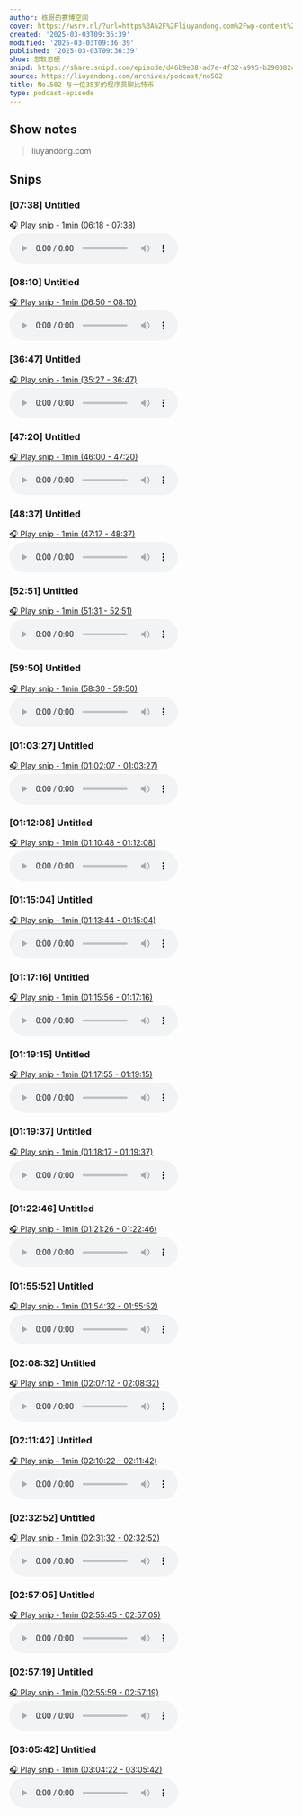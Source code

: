 ```yaml
---
author: 栋哥的赛博空间
cover: https://wsrv.nl/?url=https%3A%2F%2Fliuyandong.com%2Fwp-content%2Fuploads%2F2021%2F10%2Fnew_logo-3.png&w=200&h=200
created: '2025-03-03T09:36:39'
modified: '2025-03-03T09:36:39'
published: '2025-03-03T09:36:39'
show: 忽软忽硬
snipd: https://share.snipd.com/episode/d46b9e38-ad7e-4f32-a995-b290082c6e15
source: https://liuyandong.com/archives/podcast/no502
title: No.502 与一位35岁的程序员聊比特币
type: podcast-episode
---
```



## Show notes
> liuyandong.com

## Snips
### [07:38] Untitled
[🎧 Play snip - 1min️ (06:18 - 07:38)](https://share.snipd.com/snip/39adc167-0b1c-4bc3-802e-c5a4f6c9389d)
<audio controls> <source src="https://liuyandong.com/podcast-download/10700/no502.mp3#t=06:18,07:38"> </audio>
### [08:10] Untitled
[🎧 Play snip - 1min️ (06:50 - 08:10)](https://share.snipd.com/snip/f76d8e1f-51cd-412a-92f9-1b4c17506bba)
<audio controls> <source src="https://liuyandong.com/podcast-download/10700/no502.mp3#t=06:50,08:10"> </audio>
### [36:47] Untitled
[🎧 Play snip - 1min️ (35:27 - 36:47)](https://share.snipd.com/snip/6ad376f9-3970-4893-9905-eb732177beeb)
<audio controls> <source src="https://liuyandong.com/podcast-download/10700/no502.mp3#t=35:27,36:47"> </audio>
### [47:20] Untitled
[🎧 Play snip - 1min️ (46:00 - 47:20)](https://share.snipd.com/snip/4a751b8c-19de-43a8-9927-b83745c9ce70)
<audio controls> <source src="https://liuyandong.com/podcast-download/10700/no502.mp3#t=46:00,47:20"> </audio>
### [48:37] Untitled
[🎧 Play snip - 1min️ (47:17 - 48:37)](https://share.snipd.com/snip/b6d18663-d1d3-4bf4-ac15-9fbf1a797ad0)
<audio controls> <source src="https://liuyandong.com/podcast-download/10700/no502.mp3#t=47:17,48:37"> </audio>
### [52:51] Untitled
[🎧 Play snip - 1min️ (51:31 - 52:51)](https://share.snipd.com/snip/7c92a7a1-668f-4aa6-9680-54373094a3a4)
<audio controls> <source src="https://liuyandong.com/podcast-download/10700/no502.mp3#t=51:31,52:51"> </audio>
### [59:50] Untitled
[🎧 Play snip - 1min️ (58:30 - 59:50)](https://share.snipd.com/snip/802a91a1-e087-4e83-8a3a-67ae0e0626bd)
<audio controls> <source src="https://liuyandong.com/podcast-download/10700/no502.mp3#t=58:30,59:50"> </audio>
### [01:03:27] Untitled
[🎧 Play snip - 1min️ (01:02:07 - 01:03:27)](https://share.snipd.com/snip/a5dab84c-6cae-4791-a14d-27533f239df9)
<audio controls> <source src="https://liuyandong.com/podcast-download/10700/no502.mp3#t=01:02:07,01:03:27"> </audio>
### [01:12:08] Untitled
[🎧 Play snip - 1min️ (01:10:48 - 01:12:08)](https://share.snipd.com/snip/a4a39a86-45df-45dc-94db-76cb3394669c)
<audio controls> <source src="https://liuyandong.com/podcast-download/10700/no502.mp3#t=01:10:48,01:12:08"> </audio>
### [01:15:04] Untitled
[🎧 Play snip - 1min️ (01:13:44 - 01:15:04)](https://share.snipd.com/snip/bee46139-1659-480e-b42f-3ace43905e7e)
<audio controls> <source src="https://liuyandong.com/podcast-download/10700/no502.mp3#t=01:13:44,01:15:04"> </audio>
### [01:17:16] Untitled
[🎧 Play snip - 1min️ (01:15:56 - 01:17:16)](https://share.snipd.com/snip/4853bd41-7ad9-4de3-9465-0ba3ca8fdc5e)
<audio controls> <source src="https://liuyandong.com/podcast-download/10700/no502.mp3#t=01:15:56,01:17:16"> </audio>
### [01:19:15] Untitled
[🎧 Play snip - 1min️ (01:17:55 - 01:19:15)](https://share.snipd.com/snip/2573110f-e60c-4d75-b0da-72ec8a6c9bf8)
<audio controls> <source src="https://liuyandong.com/podcast-download/10700/no502.mp3#t=01:17:55,01:19:15"> </audio>
### [01:19:37] Untitled
[🎧 Play snip - 1min️ (01:18:17 - 01:19:37)](https://share.snipd.com/snip/a6e17cd2-e2c8-46df-8109-1babcee3cec2)
<audio controls> <source src="https://liuyandong.com/podcast-download/10700/no502.mp3#t=01:18:17,01:19:37"> </audio>
### [01:22:46] Untitled
[🎧 Play snip - 1min️ (01:21:26 - 01:22:46)](https://share.snipd.com/snip/e784f8c4-299e-4031-8e29-575d0c2e2ccb)
<audio controls> <source src="https://liuyandong.com/podcast-download/10700/no502.mp3#t=01:21:26,01:22:46"> </audio>
### [01:55:52] Untitled
[🎧 Play snip - 1min️ (01:54:32 - 01:55:52)](https://share.snipd.com/snip/0afc803a-215a-4b9c-8dfd-6b55882c2128)
<audio controls> <source src="https://liuyandong.com/podcast-download/10700/no502.mp3#t=01:54:32,01:55:52"> </audio>
### [02:08:32] Untitled
[🎧 Play snip - 1min️ (02:07:12 - 02:08:32)](https://share.snipd.com/snip/7d1752f1-9865-4a0c-ac02-46efc928d7d0)
<audio controls> <source src="https://liuyandong.com/podcast-download/10700/no502.mp3#t=02:07:12,02:08:32"> </audio>
### [02:11:42] Untitled
[🎧 Play snip - 1min️ (02:10:22 - 02:11:42)](https://share.snipd.com/snip/14337c1e-5c18-4e6c-9bf4-d89d1a79527c)
<audio controls> <source src="https://liuyandong.com/podcast-download/10700/no502.mp3#t=02:10:22,02:11:42"> </audio>
### [02:32:52] Untitled
[🎧 Play snip - 1min️ (02:31:32 - 02:32:52)](https://share.snipd.com/snip/8f37abe1-9859-47aa-8768-24ba7bf1e6b0)
<audio controls> <source src="https://liuyandong.com/podcast-download/10700/no502.mp3#t=02:31:32,02:32:52"> </audio>
### [02:57:05] Untitled
[🎧 Play snip - 1min️ (02:55:45 - 02:57:05)](https://share.snipd.com/snip/86c6f93d-16c1-489a-8009-f959529ad089)
<audio controls> <source src="https://liuyandong.com/podcast-download/10700/no502.mp3#t=02:55:45,02:57:05"> </audio>
### [02:57:19] Untitled
[🎧 Play snip - 1min️ (02:55:59 - 02:57:19)](https://share.snipd.com/snip/8c3a509c-dc05-48c9-95df-6f15d8361789)
<audio controls> <source src="https://liuyandong.com/podcast-download/10700/no502.mp3#t=02:55:59,02:57:19"> </audio>
### [03:05:42] Untitled
[🎧 Play snip - 1min️ (03:04:22 - 03:05:42)](https://share.snipd.com/snip/f5c211cd-40e1-4b7a-a66b-26a1fd615d03)
<audio controls> <source src="https://liuyandong.com/podcast-download/10700/no502.mp3#t=03:04:22,03:05:42"> </audio>
